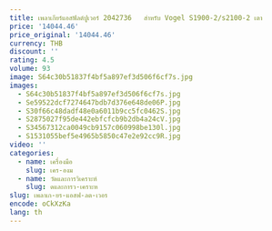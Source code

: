 ```yaml
---
title: เพลาเกียร์แอสฟัลต์ปูเวอร์ 2042736   สําหรับ Vogel S1900-2/s2100-2 เตา
price: '14044.46'
price_original: '14044.46'
currency: THB
discount: ''
rating: 4.5
volume: 93
image: S64c30b51837f4bf5a897ef3d506f6cf7s.jpg
images:
  - S64c30b51837f4bf5a897ef3d506f6cf7s.jpg
  - Se59522dcf7274647bdb7d376e648de06P.jpg
  - S30f66c48dadf48e0a6011b9cc5fc0462S.jpg
  - S2875027f95de442ebfcfcb9b2db4a24cV.jpg
  - S34567312ca0049cb9157c060998be130l.jpg
  - S1531055bef5e4965b5850c47e2e92cc9R.jpg
video: ''
categories:
  - name: เครื่องมือ
    slug: เคร-องม
  - name: วัดและการวิเคราะห์
    slug: ดและการว-เคราะห
slug: เพลาเก-ยร-แอสฟ-ลต-เวอร
encode: oCkXzKa
lang: th
---
```

  